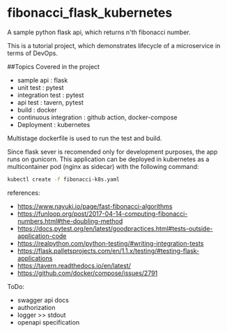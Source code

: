 # fibonacci_flask_kubernetes
A sample python flask api, which returns n'th fibonacci number.

This is a tutorial project, which demonstrates lifecycle of a microservice in terms of DevOps.

##Topics Covered in the project
  - sample api : flask
  - unit test : pytest
  - integration test : pytest
  - api test : tavern, pytest
  - build : docker
  - continuous integration : github action, docker-compose
  - Deployment : kubernetes

Multistage dockerfile is used to run the test and build.

Since flask sever is recomended only for development purposes, the app runs on gunicorn.
This application can be deployed in kubernetes as a multicontainer pod (nginx as sidecar) with the following command:
```bash
kubectl create -f fibonacci-k8s.yaml
```

references: 
- https://www.nayuki.io/page/fast-fibonacci-algorithms
- https://funloop.org/post/2017-04-14-computing-fibonacci-numbers.html#the-doubling-method
- https://docs.pytest.org/en/latest/goodpractices.html#tests-outside-application-code
- https://realpython.com/python-testing/#writing-integration-tests
- https://flask.palletsprojects.com/en/1.1.x/testing/#testing-flask-applications
- https://tavern.readthedocs.io/en/latest/
- https://github.com/docker/compose/issues/2791


ToDo:
- swagger api docs
- authorization
- logger >> stdout
- openapi specification 
